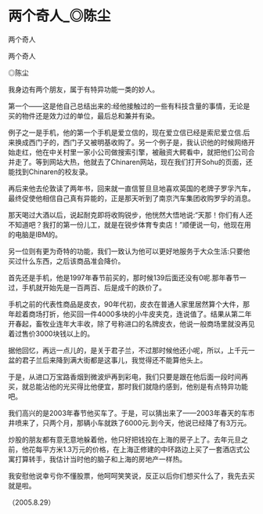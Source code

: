 # 两个奇人_◎陈尘

两个奇人

两个奇人

◎陈尘

我身边有两个朋友，属于有特异功能一类的妙人。

第一个——这是他自己总结出来的:经他接触过的一些有科技含量的事情，无论是买的物件还是效力过的单位，最后总和兼并有染。

例子之一是手机，他的第一个手机是爱立信的，现在爱立信已经是索尼爱立信.后来换成西门子的，西门子又被明基收购了。另一个例子是，我认识他的时候网络开始走红，他在中关村里一家小公司做搜索引擎，被融资大鳄看中，就把他们公司合并走了。等到网站大热，他就去了Chinaren网站，现在我们打开Sohu的页面，还能找到Chinaren的校友录。

再后来他去伦敦读了两年书，回来就一直信誓旦旦地喜欢英国的老牌子罗孚汽车，最终促使他相信自己真有异能的，正是那天听到了南京汽车集团收购罗孚的消息。

那天喝过大酒以后，说起耐克即将收购锐步，他恍然大悟地说:“天那！你们有人还不知道吧？我打的第一份儿工，就是在锐步体育专卖店！”顺便说一句，他现在用的电脑是IBM的。

另一位则有更为奇特的功能，我们一致认为他可以更好地服务于大众生活:只要他买过什么东西，之后该商品准会降价。

首先还是手机，他是1997年春节前买的，那时候139后面还没有0呢.那年春节一过，手机就开始先是一百两百、后是成千的跌价了。

手机之前的代表性商品是皮衣，90年代初，皮衣在普通人家里居然算个大件，那年趁着商场打折，他买回一件4000多块的小牛皮夹克，连说值了。结果从第二年开春起，畜牧业连年大丰收，除了号称进口的名牌皮衣，他说一般商场里就没再见着过售价3000块钱以上的。

据他回忆，再远一点儿的，是关于君子兰，不过那时候他还小呢，所以，上千元一盆的君子兰后来降到满大街都是这事儿，我觉得还不能算他头上。

于是，从进口万宝路香烟到微波炉再到彩电，我们只要是跟在他后面一段时间再买，就总能沾他的光买得比他便宜，那时我们就隐约感到，他别是有点特异功能吧。

我们高兴的是2003年春节他买车了。于是，可以猜出来了——2003年春天的车市井喷来了，只两个月，那辆小车就跌了6000元.到今天，他说已经降了有3万元。

炒股的朋友都有意无意地躲着他，他只好把钱投在上海的房子上了。去年元旦之前，他花每平方米1.3万元的价格，在上海正修建的中环路边上买了一套酒店式公寓打算转手，我估计当时他的脑子和上海的房地产一样热。

我安慰他说幸亏你不懂股票，他呵呵笑笑说，反正以后你们想买什么了，我先去买就是啦。

（2005.8.29）